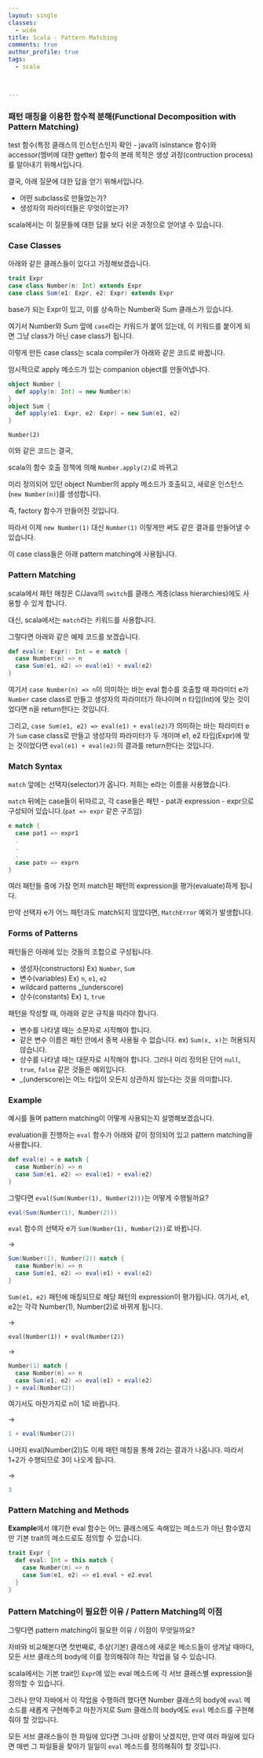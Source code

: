 ```yaml
---
layout: single
classes:
  - wide
title: Scala - Pattern Matching
comments: true
author_profile: true
tags:
  - scala



---
```


### 패턴 매칭을 이용한 함수적 분해(Functional Decomposition with Pattern Matching)

test 함수(특정 클래스의 인스턴스인지 확인 - java의 isInstance 함수)와 accessor(멤버에 대한 getter) 함수의 본래 목적은 생성 과정(contruction process)를 알아내기 위해서입니다.

결국, 아래 질문에 대한 답을 얻기 위해서입니다.

* 어떤 subclass로 만들었는가?
* 생성자의 파라미터들은 무엇이었는가?

scala에서는 이 질문들에 대한 답을 보다 쉬운 과정으로 얻어낼 수 있습니다.

### Case Classes

아래와 같은 클래스들이 있다고 가정해보겠습니다.

~~~scala
trait Expr
case class Number(n: Int) extends Expr
case class Sum(e1: Expr, e2: Expr) extends Expr
~~~

base가 되는 Expr이 있고, 이를 상속하는 Number와 Sum 클래스가 있습니다.

여기서 Number와 Sum 앞에 `case`라는 키워드가 붙어 있는데, 이 키워드를 붙이게 되면 그냥 class가 아닌 case class가 됩니다.

이렇게 만든 case class는 scala compiler가 아래와 같은 코드로 바꿉니다.

암시적으로 apply 메소드가 있는 companion object를 만들어냅니다.

~~~scala
object Number {
  def apply(n: Int) = new Number(n)
}
object Sum {
  def apply(e1: Expr, e2: Expr) = new Sum(e1, e2)
}
~~~

`Number(2)`

이와 같은 코드는 결국,

scala의 함수 호출 정책에 의해 `Number.apply(2)`로 바뀌고

미리 정의되어 있던 object Number의 apply 메소드가 호출되고, 새로운 인스턴스(`new Number(n)`)를 생성합니다.

즉, factory 함수가 만들어진 것입니다.

따라서 이제 `new Number(1)` 대신 `Number(1)` 이렇게만 써도 같은 결과를 만들어낼 수 있습니다.

이 case class들은 아래 pattern matching에 사용됩니다.

### Pattern Matching

scala에서 패턴 매칭은 C/Java의 `switch`를 클래스 계층(class hierarchies)에도 사용할 수 있게 합니다.

대신, scala에서는 `match`라는 키워드를 사용합니다.

그렇다면 아래와 같은 예제 코드를 보겠습니다.

~~~scala
def eval(e: Expr): Int = e match {
  case Number(n) => n
  case Sum(e1, e2) => eval(e1) + eval(e2)
}
~~~

여기서 `case Number(n) => n`이 의미하는 바는 eval 함수를 호출할 때 파라미터 e가 `Number` case class로 만들고 생성자의 파라미터가 하나이며 n 타입(Int)에 맞는 것이었다면 n을 return한다는 것입니다.

그리고, `case Sum(e1, e2) => eval(e1) + eval(e2)`가 의미하는 바는 파라미터 e가 `Sum` case class로 만들고 생성자의 파라미터가 두 개이며 e1, e2 타입(Expr)에 맞는 것이었다면 `eval(e1) + eval(e2)`의 결과를 return한다는 것입니다.

### Match Syntax

`match` 앞에는 선택자(selector)가 옵니다. 저희는 e라는 이름을 사용했습니다.

`match` 뒤에는 case들이 뒤따르고, 각 case들은 패턴 - pat과 expression - expr으로 구성되어 있습니다.(`pat => expr` 같은 구조임)

~~~scala
e match {
  case pat1 => expr1
  .
  .
  .
  case patn => exprn
}
~~~

여러 패턴들 중에 가장 먼저 match된 패턴의 expression을 평가(evaluate)하게 됩니다.

만약 선택자 e가 어느 패턴과도 match되지 않았다면, `MatchError` 예외가 발생합니다.

### Forms of Patterns

패턴들은 아래에 있는 것들의 조합으로 구성됩니다.

* 생성자(constructors)
  Ex) `Number`, `Sum`
* 변수(variables)
  Ex) `n`, `e1`, `e2`
* wildcard patterns _(underscore)
* 상수(constants)
  Ex) `1`, `true`

패턴을 작성할 때, 아래와 같은 규칙을 따라야 합니다.

* 변수를 나타낼 때는 소문자로 시작해야 합니다.
* 같은 변수 이름은 패턴 안에서 중복 사용될 수 없습니다.
  ex) `Sum(x, x)`는 허용되지 않습니다.
* 상수를 나타낼 때는 대문자로 시작해야 합니다. 그러나 미리 정의된 단어 `null`, `true`, `false` 같은 것들은 예외입니다.
* _(underscore)는 어느 타입이 오든지 상관하지 않는다는 것을 의미합니다.

### Example

예시를 들며 pattern matching이 어떻게 사용되는지 설명해보겠습니다.

evaluation을 진행하는 `eval` 함수가 아래와 같이 정의되어 있고  pattern matching을 사용합니다.

~~~scala
def eval(e) = e match {
  case Number(n) => n
  case Sum(e1, e2) => eval(e1) + eval(e2)
}
~~~

그렇다면 `eval(Sum(Number(1), Number(2)))`는 어떻게 수행될까요?

~~~scala
eval(Sum(Number(1), Number(2)))
~~~

`eval` 함수의 선택자 e가 `Sum(Number(1), Number(2))`로 바뀝니다.

&rarr;

~~~scala
Sum(Number(1), Number(2)) match {
  case Number(n) => n
  case Sum(e1, e2) => eval(e1) + eval(e2)
}
~~~

`Sum(e1, e2)` 패턴에 매칭되므로 해당 패턴의 expression이 평가됩니다. 여기서, e1, e2는 각각 Number(1), Number(2)로 바뀌게 됩니다.

&rarr;

~~~
eval(Number(1)) + eval(Number(2))
~~~

&rarr;

~~~scala
Number(1) match {
  case Number(n) => n
  case Sum(e1, e2) => eval(e1) + eval(e2)
} + eval(Number(2))
~~~

여기서도 마찬가지로 n이 1로 바뀝니다.

&rarr;

~~~scala
1 + eval(Number(2))
~~~

나머지 eval(Number(2))도 이제 패턴 매칭을 통해 2라는 결과가 나옵니다. 따라서 1+2가 수행되므로 3이 나오게 됩니다.

&rarr;

~~~scala
3
~~~

### Pattern Matching and Methods

**Example**에서 얘기한 eval 함수는 어느 클래스에도 속해있는 메소드가 아닌 함수였지만 기본 trait의 메소드로도 정의할 수 있습니다.

~~~scala
trait Expr {
  def eval: Int = this match {
    case Number(n) => n
    case Sum(e1, e2) => e1.eval + e2.eval
  }
}
~~~



### Pattern Matching이 필요한 이유 / Pattern Matching의 이점

그렇다면 pattern matching이 필요한 이유 / 이점이 무엇일까요?

자바와 비교해본다면 첫번째로, 추상(기본) 클래스에 새로운 메소드들이 생겨날 때마다, 모든 서브 클래스의 body에 이를 정의해줘야 하는 작업을 덜 수 있습니다.

scala에서는 기본 trait인 `Expr`에 있는 eval 메소드에 각 서브 클래스별 expression을 정의할 수 있습니다.

그러나 만약 자바에서 이 작업을 수행하려 했다면 Number 클래스의 body에 `eval` 메소드를 새롭게 구현해주고 마찬가지로 Sum 클래스의 body에도 `eval` 메소드를 구현해줘야 할 것입니다.

모든 서브 클래스들이 한 파일에 있다면 그나마 상황이 낫겠지만, 만약 여러 파일에 있다면 매번 그 파일들을 찾아가 일일이 `eval` 메소드를 정의해줘야 할 것입니다.

